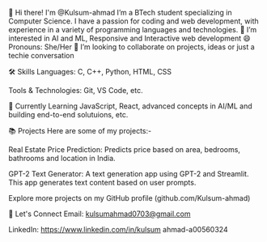 👋 Hi there! I'm @Kulsum-ahmad
I’m a BTech student specializing in Computer Science. I have a passion for coding and web development, with experience in a variety of programming languages and technologies.
👀 I’m interested in AI and ML, Responsive and Interactive web development 
😄 Pronouns: She/Her
💞️ I’m looking to collaborate on projects, ideas or just a techie conversation

🛠 Skills
Languages: C, C++, Python, HTML, CSS

Tools & Technologies: Git, VS Code, etc.

🌱 Currently Learning
JavaScript, React, advanced concepts in AI/ML and building end-to-end solutuions, etc.

📚 Projects
Here are some of my projects:-

Real Estate Price Prediction: Predicts price based on area, bedrooms, bathrooms and location in India.

GPT-2 Text Generator: A text generation app using GPT-2 and Streamlit. This app generates text content based on user prompts.

Explore more projects on my GitHub profile (github.com/Kulsum-ahmad)

🤝 Let's Connect
Email: kulsumahmad0703@gmail.com

LinkedIn: https://www.linkedin.com/in/kulsum ahmad-a00560324
